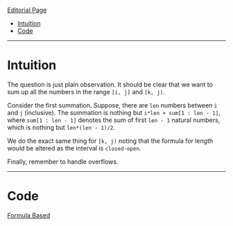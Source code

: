 [Editorial Page](../bny-mellon-set-1.md)

<!-- vim-markdown-toc GFM -->

* [Intuition](#intuition)
* [Code](#code)

<!-- vim-markdown-toc -->

----

# Intuition
The question is just plain observation. It should be clear that we want to sum up all the numbers in the range `[i, j]` and `[k, j)`. 

Consider the first summation. Suppose, there are `len` numbers between `i` and `j` (inclusive). The summation is nothing but `i*len + sum[1 : len - 1]`, where `sum[1 : len - 1]` denotes the sum of first `len - 1` natural numbers, which is nothing but `len*(len - 1)/2`.

We do the exact same thing for `[k, j)` noting that the formula for length would be altered as the interval is `closed-open`.

Finally, remember to handle overflows.

----

# Code
[Formula Based](sequence-sum-solution.cpp)

